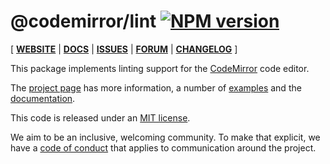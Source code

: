 # @codemirror/lint [![NPM version](https://img.shields.io/npm/v/@codemirror/lint.svg)](https://www.npmjs.org/package/@codemirror/lint)

[ [**WEBSITE**](https://codemirror.net/) | [**DOCS**](https://codemirror.net/docs/ref/#lint) | [**ISSUES**](https://github.com/codemirror/dev/issues) | [**FORUM**](https://discuss.codemirror.net/c/next/) | [**CHANGELOG**](https://github.com/codemirror/lint/blob/main/CHANGELOG.md) ]

This package implements linting support for the
[CodeMirror](https://codemirror.net/) code editor.

The [project page](https://codemirror.net/) has more information, a
number of [examples](https://codemirror.net/examples/) and the
[documentation](https://codemirror.net/docs/).

This code is released under an
[MIT license](https://github.com/codemirror/lint/tree/main/LICENSE).

We aim to be an inclusive, welcoming community. To make that explicit,
we have a [code of
conduct](http://contributor-covenant.org/version/1/1/0/) that applies
to communication around the project.
